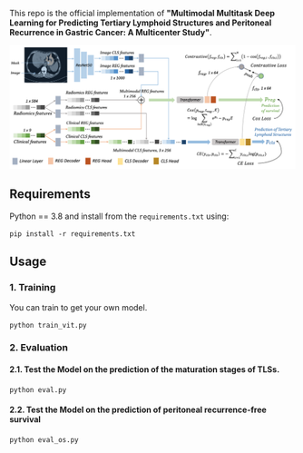 This repo is the official implementation of **"Multimodal Multitask Deep Learning for Predicting Tertiary Lymphoid Structures and Peritoneal Recurrence in Gastric Cancer: A Multicenter Study"**.

![image](https://github.com/HUANGLIZI/CTransNet/blob/main/CTransNet.png)

## Requirements

Python == 3.8 and install from the ```requirements.txt``` using:
```angular2html
pip install -r requirements.txt
```

## Usage

### 1. Training

You can train to get your own model.

```angular2html
python train_vit.py
```

### 2. Evaluation

#### 2.1. Test the Model on the prediction of the maturation stages of TLSs.

```angular2html
python eval.py
```
#### 2.2. Test the Model on the prediction of peritoneal recurrence-free survival

```angular2html
python eval_os.py
```
